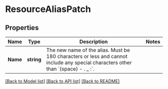 # ResourceAliasPatch

## Properties

Name | Type | Description | Notes
------------ | ------------- | ------------- | -------------
**Name** | **string** | The new name of the alias. Must be 180 characters or less and cannot include any special characters other than &#x60;(space) - . _ :&#x60;. | 

[[Back to Model list]](../README.md#documentation-for-models) [[Back to API list]](../README.md#documentation-for-api-endpoints) [[Back to README]](../README.md)


